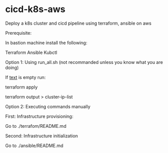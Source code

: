 # cicd-k8s-aws
Deploy a k8s cluster and cicd pipeline using terraform, ansible on aws


Prerequisite:

In bastion machine install the following:

Terraform 
Ansible
Kubctl

Option 1:
Using run_all.sh (not recommanded unless you know what you are doing)

If [text](cluster-ip-list) is empty run:

terraform apply

terraform output > cluster-ip-list

Option 2:
Executing commands manually 

First: Infrastructure provisioning:

Go to ./terrafom/README.md

Second: Infrastructure initialization

Go to ./ansible/README.md

